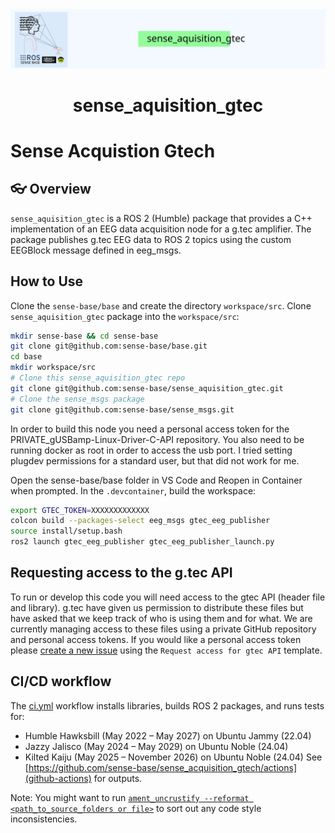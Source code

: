 <div style="text-align: center;" align="center">
  <img src="docs/figs/sense_aquisition_gtec.svg" alt="" width="800"/>
  <h1> sense_aquisition_gtec </h1>
</div>

# Sense Acquistion Gtech
## :eyeglasses: Overview

`sense_aquisition_gtec` is a ROS 2 (Humble) package that provides a C++ implementation of an EEG data acquisition node for a g.tec amplifier. The package publishes g.tec EEG data to ROS 2 topics using the custom EEGBlock message defined in eeg_msgs.

## How to Use

Clone the `sense-base/base` and create the directory `workspace/src`. Clone `sense_aquisition_gtec` package into the `workspace/src`:


```bash
mkdir sense-base && cd sense-base
git clone git@github.com:sense-base/base.git
cd base
mkdir workspace/src
# Clone this sense_aquisition_gtec repo
git clone git@github.com:sense-base/sense_aquisition_gtec.git
# Clone the sense_msgs package
git clone git@github.com:sense-base/sense_msgs.git
```

In order to build this node you need a personal access token for the PRIVATE_gUSBamp-Linux-Driver-C-API repository.
You also need to be running docker as root in order to access the usb port. I tried setting plugdev permissions for a standard user, but that did not work for me.

Open the sense-base/base folder in VS Code and Reopen in Container when prompted. In the `.devcontainer`, build the workspace:

```bash
export GTEC_TOKEN=XXXXXXXXXXXXX
colcon build --packages-select eeg_msgs gtec_eeg_publisher
source install/setup.bash
ros2 launch gtec_eeg_publisher gtec_eeg_publisher_launch.py
```

## Requesting access to the g.tec API
To run or develop this code you will need access to the gtec API (header file and library). g.tec have given us permission to distribute these files but have asked that
we keep track of who is using them and for what. We are currently managing access to these files using a private GitHub repository and personal access tokens. If you would 
like a personal access token please [create a new issue](https://github.com/sense-base/sense_acquisition_gtech/issues) using the `Request access for gtec API` template.

## CI/CD workflow
The [ci.yml](.github/workflows/ci.yml) workflow installs libraries, builds ROS 2 packages, and runs tests for:
* Humble Hawksbill (May 2022 – May 2027) on Ubuntu Jammy (22.04)
* Jazzy Jalisco (May 2024 – May 2029) on Ubuntu Noble (24.04)
* Kilted Kaiju (May 2025 – November 2026) on Ubuntu Noble (24.04)
See [https://github.com/sense-base/sense_acquisition_gtech/actions](github-actions) for outputs.

Note: You might want to run [`ament_uncrustify --reformat <path_to_source_folders or file>`](https://docs.ros.org/en/rolling/p/ament_cmake_uncrustify/doc/index.html) to sort out any code style inconsistencies.
